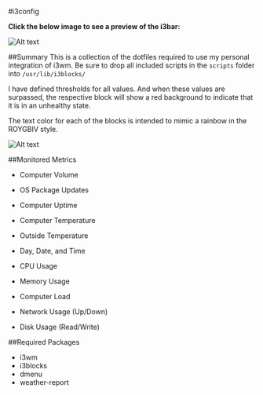 #i3config

**Click the below image to see a preview of the i3bar:**

![Alt text](https://raw.githubusercontent.com/zimmertr/i3wm-Configuration/master/bar.png "i3bar.")

##Summary
This is a collection of the dotfiles required to use my personal integration of i3wm. Be sure to drop all included scripts in the `scripts` folder into `/usr/lib/i3blocks/`

I have defined thresholds for all values. And when these values are surpassed, the respective block will show a red background to indicate that it is in an unhealthy state. 

The text color for each of the blocks is intended to mimic a rainbow in the ROYGBIV style.

![Alt text](https://raw.githubusercontent.com/zimmertr/i3wm-Configuration/master/desktop.png "Desktop image.")

##Monitored Metrics
- Computer Volume

- OS Package Updates

- Computer Uptime

- Computer Temperature

- Outside Temperature

- Day, Date, and Time

- CPU Usage

- Memory Usage

- Computer Load

- Network Usage (Up/Down)

- Disk Usage (Read/Write)


##Required Packages
- i3wm
- i3blocks
- dmenu
- weather-report
